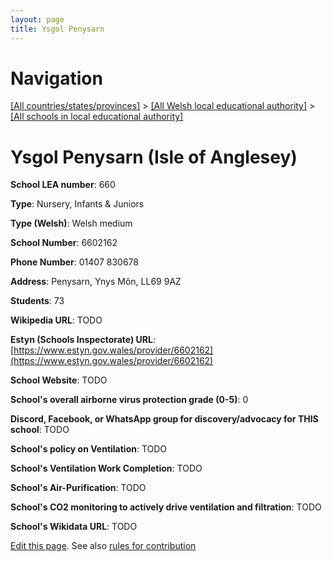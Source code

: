 ```yaml
---
layout: page
title: Ysgol Penysarn
---
```

# Navigation

[[All countries/states/provinces]](../../..) > [[All Welsh local educational authority]](../..) > [[All schools in local educational authority]](..)

# Ysgol Penysarn (Isle of Anglesey)

**School LEA number**: 660

**Type**: Nursery, Infants & Juniors

**Type (Welsh)**: Welsh medium

**School Number**: 6602162

**Phone Number**: 01407 830678

**Address**: Penysarn, Ynys Môn, LL69 9AZ

**Students**: 73

**Wikipedia URL**: TODO

**Estyn (Schools Inspectorate) URL**: [https://www.estyn.gov.wales/provider/6602162](https://www.estyn.gov.wales/provider/6602162)

**School Website**: TODO

**School's overall airborne virus protection grade (0-5)**: 0

**Discord, Facebook, or WhatsApp group for discovery/advocacy for THIS school**: TODO

**School's policy on Ventilation**: TODO

**School's Ventilation Work Completion**: TODO

**School's Air-Purification**: TODO

**School's CO2 monitoring to actively drive ventilation and filtration**: TODO

**School's Wikidata URL**: TODO




[Edit this page](https://github.com/ventilate-schools/Wales/edit/prif/./Isle_of_Anglesey/Ysgol_Penysarn.md). See also [rules for contribution](../../../contribution-rules/)